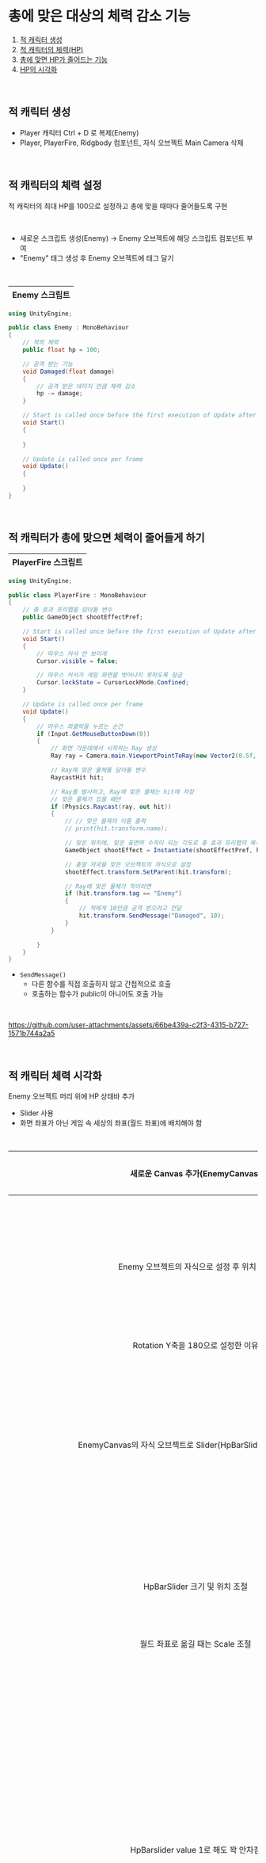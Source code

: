 # 총에 맞은 대상의 체력 감소 기능

1. [적 캐릭터 생성](#적-캐릭터-생성)
2. [적 캐릭터의 체력(HP)](#적-캐릭터의-채력-설정)
3. [총에 맞면 HP가 줄어드는 기능](#적-캐릭터가-총에-맞으면-체력이-줄어들게-하기)
4. [HP의 시각화](#적-캐릭터-체력-시각화)

<br>

## 적 캐릭터 생성

- Player 캐릭터 Ctrl + D 로 복제(Enemy)
- Player, PlayerFire, Ridgbody 컴포넌트, 자식 오브젝트 Main Camera 삭제

<br>

## 적 캐릭터의 체력 설정

적 캐릭터의 최대 HP를 100으로 설정하고 총에 맞을 때마다 줄어들도록 구현

<br>

- 새로운 스크립트 생성(Enemy) &rarr; Enemy 오브젝트에 해당 스크립트 컴포넌트 부여
- "Enemy" 태그 생성 후 Enemy 오브젝트에 태그 달기

<br>

__Enemy 스크립트__|
|:---:|

```C#
using UnityEngine;

public class Enemy : MonoBehaviour
{
    // 적의 체력
    public float hp = 100;

    // 공격 받는 기능
    void Damaged(float damage)
    {
        // 공격 받은 데미지 만큼 체력 감소
        hp -= damage;
    }

    // Start is called once before the first execution of Update after the MonoBehaviour is created
    void Start()
    {
        
    }

    // Update is called once per frame
    void Update()
    {
        
    }
}
```

<br>

## 적 캐릭터가 총에 맞으면 체력이 줄어들게 하기

__PlayerFire 스크립트__|
|:---:|

```C#
using UnityEngine;

public class PlayerFire : MonoBehaviour
{
    // 총 효과 프리팹을 담아둘 변수
    public GameObject shootEffectPref;

    // Start is called once before the first execution of Update after the MonoBehaviour is created
    void Start()
    {
        // 마우스 커서 안 보이게
        Cursor.visible = false;

        // 마우스 커서가 게임 화면을 벗어나지 못하도록 잠금
        Cursor.lockState = CursorLockMode.Confined;
    }

    // Update is called once per frame
    void Update()
    {
        // 마우스 좌클릭을 누르는 순간
        if (Input.GetMouseButtonDown(0))
        {
            // 화면 가운데에서 시작하는 Ray 생성
            Ray ray = Camera.main.ViewportPointToRay(new Vector2(0.5f, 0.5f));

            // Ray에 맞은 물체를 담아둘 변수
            RaycastHit hit;

            // Ray를 발사하고, Ray에 맞은 물체는 hit에 저장
            // 맞은 물체가 있을 때만
            if (Physics.Raycast(ray, out hit))
            {
                // // 맞은 물제의 이름 출력
                // print(hit.transform.name);

                // 맞은 위치에, 맞은 표면의 수직이 되는 각도로 총 효과 프리팹의 복사본 생성
                GameObject shootEffect = Instantiate(shootEffectPref, hit.point + hit.normal * 0.01f, Quaternion.LookRotation(hit.normal));

                // 총알 자국을 맞은 오브젝트의 자식으로 설정
                shootEffect.transform.SetParent(hit.transform);

                // Ray에 맞은 물체가 적이라면
                if (hit.transform.tag == "Enemy")
                {
                    // 적에게 10만큼 공격 받으라고 전달
                    hit.transform.SendMessage("Damaged", 10);
                }
            }

        }
    }
}
```

- `SendMessage()`
  - 다른 함수를 직접 호출하지 않고 간접적으로 호출
  - 호출하는 함수가 public이 아니어도 호출 가능
 
<br>

https://github.com/user-attachments/assets/66be439a-c2f3-4315-b727-1571b744a2a5

<br>

## 적 캐릭터 체력 시각화

Enemy 오브젝트 머리 위에 HP 상태바 추가
- Slider 사용
- 화면 좌표가 아닌 게임 속 세상의 좌표(월드 좌표)에 배치해야 함

<br>

새로운 Canvas 추가(EnemyCanvas)|<img width="458" height="80" alt="스크린샷 2025-10-09 오후 6 44 56" src="https://github.com/user-attachments/assets/09c7045b-0448-4e7b-a223-24cbc9145cc7" />
|:---:|:---:|
Enemy 오브젝트의 자식으로 설정 후 위치 조정|<img width="738" height="282" alt="스크린샷 2025-10-09 오후 6 48 06" src="https://github.com/user-attachments/assets/698343ca-33ac-47a0-b32f-c7fd2a1b3973" />
Rotation Y축을 180으로 설정한 이유|기본 오브젝트의 방향과 UI 오브젝트의 방향이 반대라서|
EnemyCanvas의 자식 오브젝트로 Slider(HpBarSlider 추가), 너무 큼|<img width="869" height="365" alt="스크린샷 2025-10-09 오후 7 20 37" src="https://github.com/user-attachments/assets/50dff798-dd4a-4b28-b4f2-cf5564c5fc50" />
HpBarSlider 크기 및 위치 조절|<img width="449" height="196" alt="스크린샷 2025-10-09 오후 8 04 30" src="https://github.com/user-attachments/assets/c23eb2ae-c240-4257-95c4-1e0505c1c740" />
월드 좌표로 옮길 때는 Scale 조절|다른 좌표를 옮길 때는 Width, Height 조절|
HpBarslider value 1로 해도 꽉 안차짐|<img width="1315" height="796" alt="스크린샷 2025-10-09 오후 8 15 29" src="https://github.com/user-attachments/assets/f8845bfb-31c1-47d4-b76d-a5b32905f759" />
Fill Area의 Left, Top, Right, Bottom을 0으로 해야함|<img width="742" height="324" alt="스크린샷 2025-10-09 오후 9 49 20" src="https://github.com/user-attachments/assets/944d92c1-e7bd-4104-8567-cca49b2e1f8c" />
<img width="741" height="322" alt="스크린샷 2025-10-09 오후 9 50 27" src="https://github.com/user-attachments/assets/4ce95eaa-82e5-44b1-8a01-0d32c806b1ac" />|<img width="585" height="367" alt="스크린샷 2025-10-09 오후 9 50 39" src="https://github.com/user-attachments/assets/2c4447d0-2449-4418-bcd8-e2d2bc5116b7" />

Enemy 스크립트|
|:---:|

```C#
using UnityEngine;
using UnityEngine.UI;

public class Enemy : MonoBehaviour
{
    // 적의 체력바
    public Slider hpBar;
    // 적의 체력
    public float hp = 100;

    // 공격 받는 기능
    void Damaged(float damage)
    {
        // 공격 받은 데미지 만큼 체력 감소
        hp -= damage;

        // 감소한 체력을 체력바에 표시
        hpBar.value = hp;
    }

    // Start is called once before the first execution of Update after the MonoBehaviour is created
    void Start()
    {
        
    }

    // Update is called once per frame
    void Update()
    {
        
    }
}
```

<img width="1326" height="790" alt="스크린샷 2025-10-09 오후 10 29 42" src="https://github.com/user-attachments/assets/c729b024-de98-4642-b1dc-fa841bdc0272" />

### 카메라와 방향 맞추기

슬라이더가 UI라서 두께가 없기 때문에 옆에서 보면 제대로 보이지 않아서 플레이어가 바라보는 방향을 기준으로 똑같이 보이게끔 설정

- Billboard 스크립트 생성 후 EnemyCanvas에 컴포넌트로 추가

Billboard 스크립트|
|:---:|
```C#
using UnityEngine;

public class Billboard : MonoBehaviour
{
    // Update is called once per frame
    void Update()
    {
        // 카메라가 바라보는 방향대로 내가 바라보는 방향 설정
        transform.forward = Camera.main.transform.forward;        
    }
}
```

https://github.com/user-attachments/assets/dcbe9daf-1fce-4899-9467-3285f57cbf5c

<br>

## 체력바 옆에 짜투리 남는 거 수정

수정 전 -10|수정 전 -100
|:---:|:---:|
<img width="585" height="425" alt="스크린샷 2025-10-10 오전 4 02 55" src="https://github.com/user-attachments/assets/7c967649-59e2-46b5-9037-13e78d52fcbb" />|<img width="585" height="441" alt="스크린샷 2025-10-10 오전 4 03 16" src="https://github.com/user-attachments/assets/fc9af43f-030d-42c8-9775-3057dab1a959" />

Slider &rarr; Fill Area &rarr; Fill
- Left, Right -5로 설정되어 있는 것 0으로 변경

수정 전|<img width="737" height="303" alt="스크린샷 2025-10-10 오전 4 07 25" src="https://github.com/user-attachments/assets/bc11f819-d2c9-4204-8cd3-046481f7fa4a" />
|:---:|:---:|
수정 후|<img width="738" height="301" alt="스크린샷 2025-10-10 오전 4 07 42" src="https://github.com/user-attachments/assets/407cdc55-12dc-4d57-9da7-e6d6f65886a8" />


수정 후 -10| 수정 후 -100
|:---:|:---:|
<img width="586" height="438" alt="스크린샷 2025-10-10 오전 4 09 00" src="https://github.com/user-attachments/assets/d1f708e7-e238-499d-b5af-84f6003f966f" />|<img width="584" height="451" alt="스크린샷 2025-10-10 오전 4 10 53" src="https://github.com/user-attachments/assets/fa1e1033-5627-487e-b76b-5db3e15bef72" />
